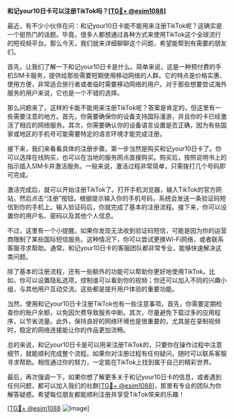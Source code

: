 **和记your10日卡可以注册TikTok吗？[[TG💪+ @esim1088](https://t.me/s/esim1088)]**

最近，有不少小伙伴在问：和记your10日卡能不能用来注册TikTok呢？这确实是一个挺热门的话题。毕竟，很多人都想通过各种方式来使用TikTok这个全球流行的短视频平台。那么今天，我们就来详细聊聊这个问题，希望能帮到有需要的朋友们。

首先，让我们了解一下和记your10日卡是什么。简单来说，这是一种预付费的手机SIM卡服务，提供给那些需要短期使用移动网络的人群。它的特点是价格实惠、使用方便，非常适合旅行者或者临时需要移动网络的用户。对于那些想要尝试海外服务的用户来说，它也是一个不错的选择。

那么问题来了，这样的卡能不能用来注册TikTok呢？答案是肯定的，但这里有一些需要注意的地方。首先，你需要确保你的设备支持国际漫游，并且你的卡已经激活了相应的网络服务。其次，你需要确认你的设备语言设置是否正确，因为有些国家或地区的手机号可能需要特定的语言环境才能完成注册。

接下来，我们来看看具体的注册步骤。第一步当然是购买和记your10日卡了。你可以选择在线购买，也可以在当地的服务网点直接购买。购买后，按照说明书上的指示插入SIM卡并激活服务。一般来说，激活过程非常简单，只需拨打几个号码即可完成。

激活完成后，就可以开始注册TikTok了。打开手机浏览器，输入TikTok的官方网站，然后点击“注册”按钮。根据提示输入你的手机号码，系统会发送一条验证码短信到你的手机上。输入验证码后，你就完成了基本的注册流程。接下来，你可以设置你的用户名、密码以及其他个人信息。

不过，这里有一个小提醒。如果你发现无法收到验证码短信，可能是因为你的运营商限制了某些国际短信服务。这种情况下，你可以尝试更换Wi-Fi网络，或者联系客服寻求帮助。通常，和记your10日卡的客服团队都非常专业，能够快速解决这类问题。

除了基本的注册流程，还有一些额外的功能可以帮助你更好地使用TikTok。比如，你可以设置隐私选项，控制谁可以看到你的视频；你还可以加入不同的兴趣小组，与其他用户互动交流。这些都是提升用户体验的重要功能。

当然，使用和记your10日卡注册TikTok也有一些注意事项。首先，你需要定期检查你的账户余额，以免因欠费导致服务中断。其次，尽量避免下载过多的应用程序，以节省流量。此外，保持良好的网络环境也是很重要的，尤其是在录制视频时，稳定的网络连接能让你的作品更加流畅。

总的来说，和记your10日卡是可以用来注册TikTok的，只要你在操作过程中注意细节，就能顺利完成整个流程。如果你对注册过程有任何疑问，随时可以联系客服寻求帮助。相信通过你的努力，一定能在TikTok上找到属于自己的精彩世界。

最后，再次强调一下，如果你想了解更多关于和记your10日卡的信息，或者遇到任何问题，都可以加入我们的社群[[TG💪+ @esim1088](https://t.me/s/esim1088)]，那里有专业的团队为你解答疑惑。希望每位朋友都能顺利注册并享受TikTok带来的乐趣！

[[TG💪+ @esim1088](https://t.me/s/esim1088) ![Image](https://i.postimg.cc/4NQfJmqS/Snipaste-2025-05-13-00-14-12.png)]